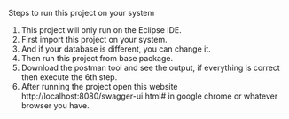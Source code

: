 Steps to run this project on your system
1. This project will only run on the Eclipse IDE.
2. First import this project on your system.
3. And if your database is different, you can change it.
4. Then run this project from base package.
5. Download the postman tool and see the output, if everything is correct then execute the 6th step.
6. After running the project open this website http://localhost:8080/swagger-ui.html# in google chrome or whatever browser you have.



